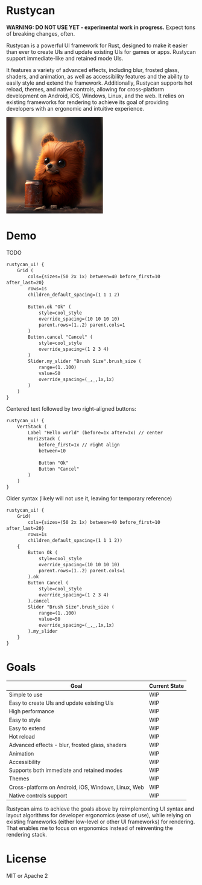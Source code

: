 # Rustycan
**WARNING: DO NOT USE YET - experimental work in progress.** Expect tons of breaking changes, often.

Rustycan is a powerful UI framework for Rust, designed to make it easier than ever to create UIs and update existing UIs for games or apps. Rustycan support immediate-like and retained mode UIs. 

It features a variety of advanced effects, including blur, frosted glass, shaders, and animation, as well as accessibility features and the ability to easily style and extend the framework. Additionally, Rustycan supports hot reload, themes, and native controls, allowing for cross-platform development on Android, iOS, Windows, Linux, and the web. It relies on existing frameworks for rendering to achieve its goal of providing developers with an ergonomic and intuitive experience.

<img src="img/rustycan.jpg" alt="Rustycan: the UI framework that can" width="256">

# Demo
TODO


```pug
rustycan_ui! {
    Grid (
        cols={sizes=(50 2x 1x) between=40 before_first=10 after_last=20} 
        rows=1s
        children_default_spacing=(1 1 1 2) 
      
        Button.ok "Ok" (
            style=cool_style 
            override_spacing=(10 10 10 10) 
            parent.rows=(1..2) parent.cols=1
        )
        Button.cancel "Cancel" (
            style=cool_style 
            override_spacing=(1 2 3 4)
        )
        Slider.my_slider "Brush Size".brush_size (
            range=(1..100)
            value=50
            override_spacing=(_,_,1x,1x)
        )
    )
}
```

Centered text followed by two right-aligned buttons:
```pug
rustycan_ui! {
    VertStack (
        Label "Hello world" (before=1x after=1x) // center
        HorizStack (
            before_first=1x // right align
            between=10 

            Button "Ok"
            Button "Cancel"
        )
    )
}
```

Older syntax (likely will not use it, leaving for temporary reference)
```pug
rustycan_ui! {
    Grid(
        cols={sizes=(50 2x 1x) between=40 before_first=10 after_last=20} 
        rows=1s
        children_default_spacing=(1 1 1 2)) 
    {
        Button Ok (
            style=cool_style 
            override_spacing=(10 10 10 10) 
            parent.rows=(1..2) parent.cols=1
        ).ok
        Button Cancel (
            style=cool_style 
            override_spacing=(1 2 3 4)
        ).cancel
        Slider "Brush Size".brush_size (
            range=(1..100)
            value=50
            override_spacing=(_,_,1x,1x)
        ).my_slider
    }
}
```

# Goals

| Goal | Current State |
|------|---------------|
| Simple to use | WIP |
| Easy to create UIs and update existing UIs | WIP |
| High performance | WIP |
| Easy to style | WIP |
| Easy to extend | WIP |
| Hot reload | WIP |
| Advanced effects - blur, frosted glass, shaders | WIP |
| Animation | WIP |
| Accessibility | WIP |
| Supports both immediate and retained modes | WIP |
| Themes | WIP |
| Cross-platform on Android, iOS, Windows, Linux, Web | WIP |
| Native controls support | WIP |

Rustycan aims to achieve the goals above by reimplementing UI syntax and layout algorithms for developer ergonomics (ease of use), while relying on existing frameworks (either low-level or other UI frameworks) for rendering.
That enables me to focus on ergonomics instead of reinventing the rendering stack.

# License
MIT or Apache 2